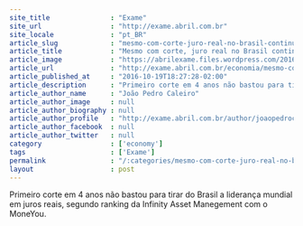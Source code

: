 ```yaml
---
site_title               : "Exame"
site_url                 : "http://exame.abril.com.br"
site_locale              : "pt_BR"
article_slug             : "mesmo-com-corte-juro-real-no-brasil-continua-o-maior-do-mundo"
article_title            : "Mesmo com corte, juro real no Brasil continua o maior do mundo"
article_image            : "https://abrilexame.files.wordpress.com/2016/10/size_960_16_9_moedas4.jpg?quality=70&strip=all&w=960"
article_url              : "http://exame.abril.com.br/economia/mesmo-com-corte-juro-real-no-brasil-continua-o-maior-do-mundo/"
article_published_at     : "2016-10-19T18:27:28-02:00"
article_description      : "Primeiro corte em 4 anos não bastou para tirar do Brasil a liderança mundial em juros reais, segundo ranking da Infinity Asset Manegement com o MoneYou."
article_author_name      : "João Pedro Caleiro"
article_author_image     : null
article_author_biography : null
article_author_profile   : "http://exame.abril.com.br/author/joaopedrocaleiro/"
article_author_facebook  : null
article_author_twitter   : null
category                 : ['economy']
tags                     : ['Exame']
permalink                : "/:categories/mesmo-com-corte-juro-real-no-brasil-continua-o-maior-do-mundo/"
layout                   : post
---
```


Primeiro corte em 4 anos não bastou para tirar do Brasil a liderança mundial em juros reais, segundo ranking da Infinity Asset Manegement com o MoneYou.
